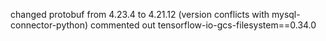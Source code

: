 changed protobuf from 4.23.4 to 4.21.12 (version conflicts with mysql-connector-python)
commented out tensorflow-io-gcs-filesystem==0.34.0
